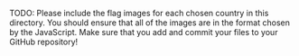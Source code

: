 TODO: Please include the flag images for each chosen country in this directory.
You should ensure that all of the images are in the format chosen by the
JavaScript. Make sure that you add and commit your files to your GitHub
repository!
